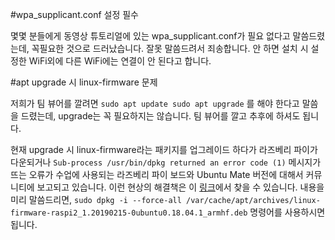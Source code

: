 #wpa_supplicant.conf 설정 필수

몇몇 분들에게 동영상 튜토리얼에 있는 wpa_supplicant.conf가 필요 없다고 말씀드렸는데, 꼭필요한 것으로 드러났습니다.
잘못 말씀드려서 죄송합니다.
안 하면 설치 시 설정한 WiFi외에 다른 WiFi에는 연결이 안 된다고 합니다.

#apt upgrade 시 linux-firmware 문제

저희가 팀 뷰어를 깔려면
`sudo apt update
sudo apt upgrade`
를 해야 한다고 말씀을 드렸는데,
upgrade는 꼭 필요하지는 않습니다.
팀 뷰어를 깔고 추후에 하셔도 됩니다.

현재 upgrade 시 linux-firmware라는 패키지를 업그레이드 하다가 라즈베리 파이가 다운되거나
`Sub-process /usr/bin/dpkg returned an error code (1)`
메시지가 뜨는 오류가 수업에 사용되는 라즈베리 파이 보드와 Ubuntu Mate 버전에 대해서 커뮤니티에 보고되고 있습니다.
이런 현상의 해결책은 이 [링크](https://ubuntu-mate.community/t/error-updating-ubuntu-mate-18-04-on-pi-3b/20001/4
)에서 찾을 수 있습니다.
내용을 미리 말씀드리면,
`sudo dpkg -i --force-all /var/cache/apt/archives/linux-firmware-raspi2_1.20190215-0ubuntu0.18.04.1_armhf.deb`
명령어를 사용하시면 됩니다.
